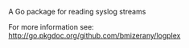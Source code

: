 A Go package for reading syslog streams

For more information see:
http://go.pkgdoc.org/github.com/bmizerany/logplex
